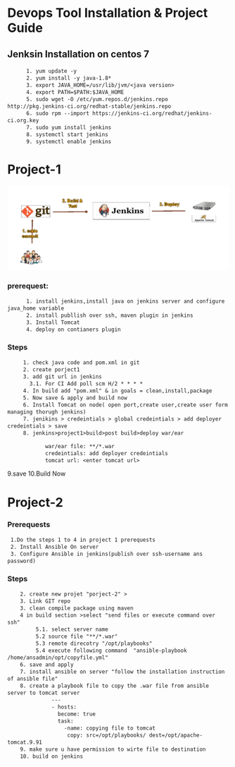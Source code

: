 # Devops Tool Installation & Project Guide

## Jenksin Installation on centos 7
          1. yum update -y
          2. yum install -y java-1.8*
          3. export JAVA_HOME=/usr/lib/jvm/<java version>
          4. export PATH=$PATH:$JAVA_HOME
          5. sudo wget -O /etc/yum.repos.d/jenkins.repo http://pkg.jenkins-ci.org/redhat-stable/jenkins.repo
          6. sudo rpm --import https://jenkins-ci.org/redhat/jenkins-ci.org.key
          7. sudo yum install jenkins
          8. systemctl start jenkins
          9. systemctl enable jenkins

# Project-1
![](image/project1.png)
  ###   prerequest:
          1. install jenkins,install java on jenkins server and configure java_home variable
          2. install publlish over ssh, maven plugin in jenkins
          3. Install Tomcat
          4. deploy on contianers plugin
 ### Steps
         1. check java code and pom.xml in git
         2. create porject1
         3. add git url in jenkins
           3.1. For CI Add poll scm H/2 * * * *
         4. In build add "pom.xml" & in goals = clean,install,package
         5. Now save & apply and build now 
         6. Install Tomcat on node( open port,create user,create user form managing thorugh jenkins)
         7. jenikins > credeintials > global credeintials > add deployer credeintials > save
         8. jenkins>project1>build>post build>deploy war/ear
```
            war/ear file: **/*.war
            credeintials: add deployer credeintials
            tomcat url: <enter tomcat url>
```
  9.save
  10.Build Now

# Project-2
   ### Prerequests
     1.Do the steps 1 to 4 in project 1 prerequests
     2. Install Ansible On server
     3. Configure Ansible in jenkins(publish over ssh-username ans password)
     
   ### Steps   
        2. create new projet "porject-2" > 
        3. Link GIT repo
        3. clean compile package using maven 
        4 in build section >select "send files or execute command over ssh"
             5.1. select server name
             5.2 source file "**/*.war" 
             5.3 remote direcotry "/opt/playbooks" 
             5.4 execute following command  "ansible-playbook /home/ansadmin/opt/copyfile.yml"
        6. save and apply 
        7. install ansible on server "follow the installation instruction of ansible file"
        8. create a playbook file to copy the .war file from ansible server to tomcat server
                  ---
                  - hosts:
                    become: true
                    task: 
                      -name: copying file to tomcat
                       copy: src=/opt/playbooks/ dest=/opt/apache-tomcat.9.91
        9. make sure u have permission to wirte file to destination
        10. build on jenkins




